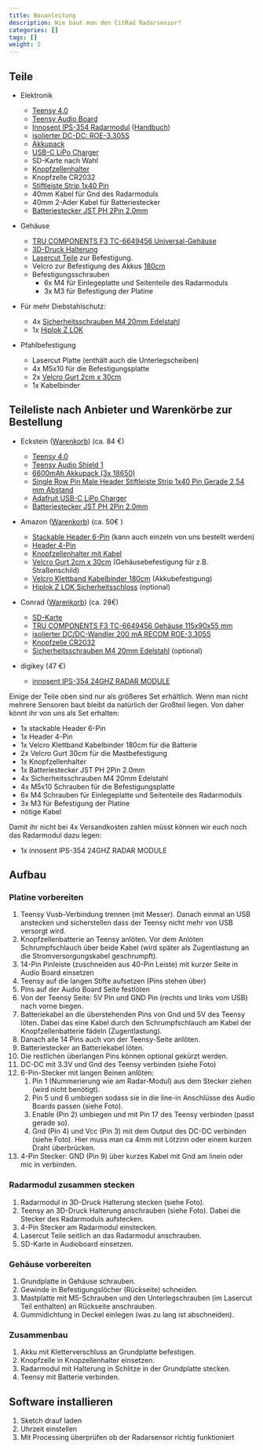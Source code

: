 ```yaml
---
title: Bauanleitung
description: Wie baut man den CitRad Radarsensor?
categories: []
tags: []
weight: 2
---
```



## Teile

- Elektronik
  - [Teensy 4.0](https://www.pjrc.com/store/teensy40.html)
  - [Teensy Audio Board](https://www.pjrc.com/store/teensy3_audio.html)
  - [Innosent IPS-354 Radarmodul](https://www.innosent.de/radarsensoren/ips-354/) ([Handbuch](https://mm.digikey.com/Volume0/opasdata/d220001/medias/docus/2406/200730_Data%20Sheet_IPS-354_V1.5.pdf))
  - [isolierter DC-DC: ROE-3.305S](https://de.rs-online.com/web/p/dcdc-wandler/1392970)
  - [Akkupack](https://exp-tech.de/products/battery-lipo6600mah?_pos=33&_sid=1be852f75&_ss=r)
  - [USB-C LiPo Charger](https://eckstein-shop.de/AdafruitMicro-LipoChargerforLiPolyBattwithUSBTypeCJack)
  - SD-Karte nach Wahl
  - [Knopfzellenhalter](https://www.amazon.de/HALJIA-Knopfzellen-Batteriehalter-Ausschalter-Knopfzellen-Halterung/dp/B099HX71JX/ref=sr_1_14?__mk_de_DE=%C3%85M%C3%85%C5%BD%C3%95%C3%91&crid=I6ZENFBJGDNA&keywords=c2032+battery+holder&qid=1699254568&sprefix=c2032+battery+holder%2Caps%2C89&sr=8-14)
  - Knopfzelle CR2032
  - [Stiftleiste Strip 1x40 Pin](https://eckstein-shop.de/Single-Double-Row-Pin-Male-Header-Stiftleiste-Strip-1x40-Pin-GeradeA-5-Stuecke)
  - 40mm Kabel für Gnd des Radarmoduls
  - 40mm 2-Ader Kabel für Batteriestecker
  - [Batteriestecker JST PH 2Pin 2.0mm](https://eckstein-shop.de/2Pin-JST-PH-20-Kable-Kit-20-Paare)


- Gehäuse
  - [TRU COMPONENTS F3 TC-6649456 Universal-Gehäuse](https://www.conrad.de/de/p/tru-components-f3-tc-6649456-universal-gehaeuse-115-x-90-x-55-abs-hellgrau-1-st-1662364.html)
  - [3D-Druck Halterung](https://community.fablab-cottbus.de/uploads/short-url/1HOEbMkdQxn1l1QFID4sH8OvwRe.stl)
  - [Lasercut Teile](https://community.fablab-cottbus.de/uploads/default/original/2X/0/07901a34dd58c6f2333bfa3191eb76f0abf1efdd.svg) zur Befestigung.
  - Velcro zur Befestigung des Akkus [180cm](https://www.amazon.de/Klettband-Kabelbinder-Schwarz-Wiederverschlie%C3%9Fbar-Klettverschluss/dp/B0CPLTQWXX/ref=sr_1_39?__mk_de_DE=%C3%85M%C3%85%C5%BD%C3%95%C3%91&crid=19HZ36R8YGTWB&dib=eyJ2IjoiMSJ9.zfnxfXdxMqAt2BMKak15S3NP-2l6pp5Sw3M6amSeiU5nDnL2BI35ZJ_NRRR-T-y5v3jvoxZzzMvHrxBKWsd-BtsIU_T9unN--GaLoaIFjGVfFsbQnpeqrk4G16SNwbu2i7AAglZ7Z3sk_qxoXZpuIkTi136Rgb6gX-rCMjYR7l0zduayOTpAPWax-oeJLolsrt0oHf6lkCGDt3aH-9L8Ey9O6xGARKGpJkYVm0Zu4ChZuL_3J4Bi_28o3gegeGfW5ZCf9J40mVDYhv066mQsyP552pRPyHMKAe9sjoE3Rag.8v6mmKF8fdiOWVwuZwriRJ59G0zS5hETb26buriVtio&dib_tag=se&keywords=velcro&qid=1730013941&sprefix=velcro%2Caps%2C169&sr=8-39)
  - Befestigungsschrauben
    - 6x M4 für Einlegeplatte und Seitenteile des Radarmoduls
    - 3x M3 für Befestigung der Platine

- Für mehr Diebstahlschutz:
  - 4x [Sicherheitsschrauben M4 20mm Edelstahl](https://www.conrad.de/de/p/toolcraft-888808-senkkopfschraube-m4-20-mm-t-profil-mit-stift-edelstahl-a2-10-st-888808.html)
  - 1x [Hiplok Z LOK](https://www.amazon.de/Hiplok-Multifunktions-Sicherheitsband-Unisex-BLACK-Schlie%C3%9Fumfang/dp/B079P8M5JW/ref=sr_1_6?__mk_de_DE=%C3%85M%C3%85%C5%BD%C3%95%C3%91&crid=21XX5JDRW7YMJ&dib=eyJ2IjoiMSJ9.-4XGQt9Jd0gLQ4uLShBxvf9z0U4NY4l65tPFVYw6l6t7fXZgVw8vOFMroqwwLD75N7UsokATn_CxioqPYC31IPW64XuX43SBgFuwCPGvQbGktVJ6EXyZsILUm_MgPFL4CvV4IWuESB83kk6EvHwPyjRAsva3u-taJu6-Wwh_6dfAgMO9KA9i5BbE8epuJVVyMCp_KnqBlxWQchhJFYxw0k-QqkQ5-gugDJM8lHwteyCFNple3-r43Yes_Yj6J9LKjoxJV11TSmpvi1_mM_bUzLHlnIB2EMTw7Eqrk2M3fPE.Zl2quaoWBM6ot47Xpnz7J5G3N21nBQB6II6KFKtowiA&dib_tag=se&keywords=Hiplok%2BZ%2BLOK&qid=1730013071&sprefix=hiplok%2Bz%2Blok%2B%2Caps%2C108&sr=8-6&th=1)


- Pfahlbefestigung

   - Lasercut Platte (enthält auch die Unterlegscheiben)
   - 4x M5x10 für die Befestigungsplatte
   - 2x [Velcro Gurt 2cm x 30cm](https://www.amazon.de/ChiliTec-Klettband-Sicheres-Verstauen-Leitungen/dp/B07H7PKW5M/ref=sr_1_9?__mk_de_DE=%C3%85M%C3%85%C5%BD%C3%95%C3%91&crid=JXGB8D6OZK9Q&dib=eyJ2IjoiMSJ9.S5gVrdnKeDZr7SC4IxM-u0ZPjjsSnxq04rBw6MHmA_7eHcwZKNPOoC-Z93EVQJ35hsQqiIm3CB5kFXSMXmGzqMq8PScr0WdecEoctmtWjCqIfsh5inEukbAtlzNtj1VUF2pAtj9-9XJzDbqEeY_7PCJZeeO3FA0mCEDla0CerNZKUQh35qbqEC5SAgaT6liCuelNOQoG6Fa6MrwHncr7ZFOR3UgDH2h_GWnXxaTDQFH5TzAyqvSfSCFZcNWTpRfjy9rrk_20vf296z4H9gp2psrnBL3Thpydzv3_BcUuC2E.UjdnFJ8URxq9ICWeR1MkZ3TOfijziPI7rewrjIB-BI0&dib_tag=se&keywords=velcro+gurt&qid=1730013320&sprefix=velcro+gurt%2Caps%2C120&sr=8-9)
   - 1x Kabelbinder

## Teileliste nach Anbieter und Warenkörbe zur Bestellung

- Eckstein ([Warenkorb](https://eckstein-shop.de/Projekt?wlid=671dd6ebd2a233.33264534&jtl=w)) (ca. 84 €)
   - [Teensy 4.0](https://eckstein-shop.de/PJRCTeensy42C0DevelopmentBoardCortex-M7600MHzArduinoIDE)
   - [Teensy Audio Shield 1](https://eckstein-shop.de/PJRCAudioAdaptorBoardforTeensy40RevD2C16bit441kHzStereowith35mmOutput)
   - [6600mAh Akkupack (3x 18650)](https://eckstein-shop.de/PKNERGY-Lithium-Ion-Battery-Pack-ICR-18650-37V-6600mAh-LiPo-Li-Ion-with-JST-PH-Connector)
   - [Single Row Pin Male Header Stiftleiste Strip 1x40 Pin Gerade 2,54 mm Abstand](https://eckstein-shop.de/Single-Double-Row-Pin-Male-Header-Stiftleiste-Strip-1x40-Pin-GeradeA-5-Stuecke)
   - [Adafruit USB-C LiPo Charger](https://eckstein-shop.de/AdafruitMicro-LipoChargerforLiPolyBattwithUSBTypeCJack)
   - [Batteriestecker JST PH 2Pin 2.0mm](https://eckstein-shop.de/2Pin-JST-PH-20-Kable-Kit-20-Paare)

- Amazon ([Warenkorb](https://www.amazon.de/hz/wishlist/ls/9DZWF3RX0MH3?ref_=wl_share)) (ca. 50€ )
    - [Stackable Header 6-Pin](https://www.amazon.de/DFRobot-Stackable-Header-Source-BOOOLE/dp/B01B0INCIW/ref=rtpb_d_sccl_2/259-6201765-9188446?pd_rd_w=jCied&content-id=amzn1.sym.f110c583-c94d-4a6a-91be-167cde49faa0&pf_rd_p=f110c583-c94d-4a6a-91be-167cde49faa0&pf_rd_r=89Q4QDRDJNRYP70NCX67&pd_rd_wg=vlWTf&pd_rd_r=0bf15cc2-24ab-4590-96e7-2b7a505a0742&pd_rd_i=B01B0INCIW&psc=1) (kann auch einzeln von uns bestellt werden)
    - [Header 4-Pin](https://www.amazon.de/Stiftleiste-Buchsenleiste-Weiblichen-LeistenStifte-Elektronische/dp/B09NJMBBLX/ref=sr_1_2?dib=eyJ2IjoiMSJ9.shMu9_kjlBX6tzmAqKKdseKx9L78TlF6C65w2o8Ue4MvzhViQsLFN1JbE7ZKlRYMmr1NXgNzkKwdwXHfRwFGXumrN9kBXvZc09yzZQyfFVGMGik6tLCYLP-pYpOBrO3WOHuLNbRxTXpkC9-sb4S69Dxi-Oy6BdD-efAclzPwILORLHX6tfT7RztpVjRgHgJ1OS_Ure6CYrxL4C16_unlGsDerk-p_BwN9H_23WGjf0GRNHz-99m6LkJyzq8D5HyFJgA9lxbBNMXQgzhLPBsMoBB_NEayJGpM4rtzUa3xZww.5nB9Dxl0fO4IVfCUbli4HDkS5AtSRtm5nTdbUJJocgc&dib_tag=se&keywords=header+4-pin&qid=1730091857&sr=8-2)
    - [Knopfzellenhalter mit Kabel](https://www.amazon.de/HALJIA-Knopfzellen-Batteriehalter-Ausschalter-Knopfzellen-Halterung/dp/B099HX71JX/ref=sr_1_14?__mk_de_DE=ÅMÅŽÕÑ&crid=I6ZENFBJGDNA&keywords=c2032+battery+holder&qid=1699254568&sprefix=c2032+battery+holder%2Caps%2C89&sr=8-14)
    - [Velcro Gurt 2cm x 30cm](https://www.amazon.de/ChiliTec-Klettband-Sicheres-Verstauen-Leitungen/dp/B07H7PKW5M/ref=sr_1_9?__mk_de_DE=%C3%85M%C3%85%C5%BD%C3%95%C3%91&crid=JXGB8D6OZK9Q&dib=eyJ2IjoiMSJ9.S5gVrdnKeDZr7SC4IxM-u0ZPjjsSnxq04rBw6MHmA_7eHcwZKNPOoC-Z93EVQJ35hsQqiIm3CB5kFXSMXmGzqMq8PScr0WdecEoctmtWjCqIfsh5inEukbAtlzNtj1VUF2pAtj9-9XJzDbqEeY_7PCJZeeO3FA0mCEDla0CerNZKUQh35qbqEC5SAgaT6liCuelNOQoG6Fa6MrwHncr7ZFOR3UgDH2h_GWnXxaTDQFH5TzAyqvSfSCFZcNWTpRfjy9rrk_20vf296z4H9gp2psrnBL3Thpydzv3_BcUuC2E.UjdnFJ8URxq9ICWeR1MkZ3TOfijziPI7rewrjIB-BI0&dib_tag=se&keywords=velcro+gurt&qid=1730013320&sprefix=velcro+gurt%2Caps%2C120&sr=8-9) (Gehäusebefestigung für z.B. Straßenschild)
    - [Velcro Klettband Kabelbinder 180cm](https://www.amazon.de/Klettband-Kabelbinder-Schwarz-Wiederverschlie%C3%9Fbar-Klettverschluss/dp/B0CPLTQWXX/ref=sr_1_39?__mk_de_DE=%C3%85M%C3%85%C5%BD%C3%95%C3%91&crid=19HZ36R8YGTWB&dib=eyJ2IjoiMSJ9.zfnxfXdxMqAt2BMKak15S3NP-2l6pp5Sw3M6amSeiU5nDnL2BI35ZJ_NRRR-T-y5v3jvoxZzzMvHrxBKWsd-BtsIU_T9unN--GaLoaIFjGVfFsbQnpeqrk4G16SNwbu2i7AAglZ7Z3sk_qxoXZpuIkTi136Rgb6gX-rCMjYR7l0zduayOTpAPWax-oeJLolsrt0oHf6lkCGDt3aH-9L8Ey9O6xGARKGpJkYVm0Zu4ChZuL_3J4Bi_28o3gegeGfW5ZCf9J40mVDYhv066mQsyP552pRPyHMKAe9sjoE3Rag.8v6mmKF8fdiOWVwuZwriRJ59G0zS5hETb26buriVtio&dib_tag=se&keywords=velcro&qid=1730013941&sprefix=velcro%2Caps%2C169&sr=8-39) (Akkubefestigung)
    - [Hiplok Z LOK Sicherheitsschloss](https://www.amazon.de/Hiplok-Multifunktions-Sicherheitsband-Unisex-BLACK-Schlie%C3%9Fumfang/dp/B079P8M5JW/ref=sr_1_6?__mk_de_DE=%C3%85M%C3%85%C5%BD%C3%95%C3%91&crid=21XX5JDRW7YMJ&dib=eyJ2IjoiMSJ9.-4XGQt9Jd0gLQ4uLShBxvf9z0U4NY4l65tPFVYw6l6t7fXZgVw8vOFMroqwwLD75N7UsokATn_CxioqPYC31IPW64XuX43SBgFuwCPGvQbGktVJ6EXyZsILUm_MgPFL4CvV4IWuESB83kk6EvHwPyjRAsva3u-taJu6-Wwh_6dfAgMO9KA9i5BbE8epuJVVyMCp_KnqBlxWQchhJFYxw0k-QqkQ5-gugDJM8lHwteyCFNple3-r43Yes_Yj6J9LKjoxJV11TSmpvi1_mM_bUzLHlnIB2EMTw7Eqrk2M3fPE.Zl2quaoWBM6ot47Xpnz7J5G3N21nBQB6II6KFKtowiA&dib_tag=se&keywords=Hiplok%2BZ%2BLOK&qid=1730013071&sprefix=hiplok%2Bz%2Blok%2B%2Caps%2C108&sr=8-6&th=1) (optional)

- Conrad ([Warenkorb](https://www.conrad.de/de/service/wishlist.html?sharedId=ba5b7472-2fd7-4b78-84e7-a2f183c9bef2)) (ca. 28€)
    - [SD-Karte](https://www.conrad.de/de/p/verbatim-micro-sdhc-32gb-cl-10-adap-microsdhc-karte-32-gb-class-10-inkl-sd-adapter-419772.html)
    - [TRU COMPONENTS F3 TC-6649456 Gehäuse 115x90x55 mm](https://www.conrad.de/de/p/tru-components-f3-tc-6649456-universal-gehaeuse-115-x-90-x-55-abs-hellgrau-1-st-1662364.html)
    - [isolierter DC/DC-Wandler 200 mA RECOM ROE-3.305S](https://www.conrad.de/de/p/recom-roe-3-305s-dc-dc-wandler-print-5-200-ma-1-w-anzahl-ausgaenge-1-x-inhalt-1-st-2330532.html?searchType=SearchRedirect)
    - [Knopfzelle CR2032](https://www.conrad.de/de/p/energizer-knopfzelle-cr-2032-3-v-1-st-240-mah-lithium-cr2032-651088.html)
    - [Sicherheitsschrauben M4 20mm Edelstahl](https://www.conrad.de/de/p/toolcraft-888808-senkkopfschraube-m4-20-mm-t-profil-mit-stift-edelstahl-a2-10-st-888808.html) (optional)

- digikey (47 €)
  - [innosent IPS-354 24GHZ RADAR MODULE](https://www.digikey.de/de/products/detail/innosent-gmbh/80-00000356/10416540)

Einige der Teile oben sind nur als größeres Set erhältlich. Wenn man nicht mehrere Sensoren baut bleibt da natürlich der Großteil liegen. Von daher könnt ihr von uns als Set erhalten:


- 1x stackable Header 6-Pin
- 1x Header 4-Pin
- 1x Velcro Klettband Kabelbinder 180cm für die Batterie
- 2x Velcro Gurt 30cm für die Mastbefestigung
- 1x Knopfzellenhalter
- 1x Batteriestecker JST PH 2Pin 2.0mm
- 4x Sicherheitsschrauben M4 20mm Edelstahl
- 4x M5x10 Schrauben für die Befestigungsplatte
- 6x M4 Schrauben für Einlegeplatte und Seitenteile des Radarmoduls
- 3x M3 für Befestigung der Platine
- nötige Kabel


Damit ihr nicht bei 4x Versandkosten zahlen müsst können wir euch noch das Radarmodul dazu legen:

- 1x innosent IPS-354 24GHZ RADAR MODULE





## Aufbau

### Platine vorbereiten

1. Teensy Vusb-Verbindung trennen (mit Messer). Danach einmal an USB anstecken und sicherstellen dass der Teensy nicht mehr von USB versorgt wird.
1. Knopfzellenbatterie an Teensy anlöten. Vor dem Anlöten Schrumpfschlauch über beide Kabel (wird später als Zugentlastung an die Stromversorgungskabel geschrumpft).
1. 14-Pin Pinleiste (zuschneiden aus 40-Pin Leiste) mit kurzer Seite in Audio Board einsetzen
1. Teensy auf die langen Stifte aufsetzen (Pins stehen über)
1. Pins auf der Audio Board Seite festlöten
1. Von der Teensy Seite: 5V Pin und GND Pin (rechts und links vom USB) nach vorne biegen.
1. Batteriekabel an die überstehenden Pins von Gnd und 5V des Teensy löten. Dabei das eine Kabel durch den Schrumpfschlauch am Kabel der Knopfzellenbatterie fädeln (Zugentlastung).
1. Danach alle 14 Pins auch von der Teensy-Seite anlöten.
1. Batteriestecker an Batteriekabel löten.
1. Die restlichen überlangen Pins können optional gekürzt werden.
1. DC-DC mit 3.3V und Gnd des Teensy verbinden (siehe Foto)
1. 6-Pin-Stecker mit langen Beinen anlöten:
    1. Pin 1 (Nummerierung wie am Radar-Modul) aus dem Stecker ziehen (wird nicht benötigt).
    1. Pin 5 und 6 umbiegen sodass sie in die line-in Anschlüsse des Audio Boards passen (siehe Foto).
    1. Enable (Pin 2) umbiegen und mit Pin 17 des Teensy verbinden (passt gerade so).
    1. Gnd (Pin 4) und Vcc (Pin 3) mit dem Output des DC-DC verbinden (siehe Foto). Hier muss man ca 4mm mit Lötzinn oder einem kurzen Draht überbrücken.
1. 4-Pin Stecker: GND (Pin 9) über kurzes Kabel mit Gnd am linein oder mic in verbinden.

### Radarmodul zusammen stecken

1. Radarmodul in 3D-Druck Halterung stecken (siehe Foto).
1. Teensy an 3D-Druck Halterung anschrauben (siehe Foto). Dabei die Stecker des Radarmoduls aufstecken.
1. 4-Pin Stecker am Radarmodul einstecken.
1. Lasercut Teile seitlich an das Radarmodul anschrauben.
1. SD-Karte in Audioboard einsetzen.

### Gehäuse vorbereiten

1. Grundplatte in Gehäuse schrauben.
1. Gewinde in Befestigungslöcher (Rückseite) schneiden.
1. Mastplatte mit M5-Schrauben und den Unterlegschrauben (im Lasercut Teil enthalten) an Rückseite anschrauben. 
1. Gummidichtung in Deckel einlegen (was zu lang ist abschneiden).

### Zusammenbau

1. Akku mit Kletterverschluss an Grundplatte befestigen.
1. Knopfzelle in Knopzellenhalter einsetzen.
1. Radarmodul mit Halterung in Schlitze in der Grundplatte stecken.
1. Teensy mit Batterie verbinden.

## Software installieren
1. Sketch drauf laden
2. Uhrzeit einstellen
3. Mit Processing überprüfen ob der Radarsensor richtig funktioniert